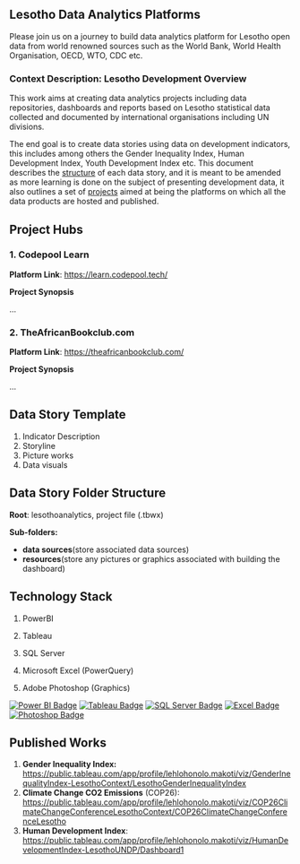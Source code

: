 ## Lesotho Data Analytics Platforms


Please join us on a journey to build data analytics platform for Lesotho open data from world renowned sources such as the World Bank, World Health Organisation, OECD, WTO, CDC etc.

### Context Description: Lesotho Development Overview
This work aims at creating data analytics projects including data repositories, dashboards and reports based on Lesotho statistical data collected and documented by international organisations including UN divisions. 

The end goal is to create data stories using data on development indicators, this includes among others the Gender Inequality Index, Human Development Index, Youth Development Index etc. This document describes the <a href="#Data Story Template">structure</a> of each data story, and it is meant to be amended as more learning is done on the subject of presenting development data, it also outlines a set of <a href="#Project Hubs">projects</a> aimed at being the platforms on which all the data products are hosted and published.


## Project Hubs

### 1. Codepool Learn
**Platform Link**: https://learn.codepool.tech/

**Project Synopsis**

...

### 2. TheAfricanBookclub.com

**Platform Link**: https://theafricanbookclub.com/

**Project Synopsis**

...

## Data Story Template

1. Indicator Description
2. Storyline 
3. Picture works
4. Data visuals

## Data Story Folder Structure

**Root**: lesothoanalytics, project file (.tbwx)

**Sub-folders:** 

- **data sources**(store associated data sources)
- **resources**(store any pictures or graphics associated with building the dashboard)

## Technology Stack

1. PowerBI

2. Tableau

3. SQL Server

4. Microsoft Excel (PowerQuery)

5. Adobe Photoshop (Graphics)

   

[![Power BI Badge](https://img.shields.io/badge/-Power%20BI-F2C811?style=for-the-badge&labelColor=212121&logo=powerbi)](#) [![Tableau Badge](https://img.shields.io/badge/-Tableau-E97627?style=for-the-badge&labelColor=212121&logo=tableau)](#) [![SQL Server Badge](https://img.shields.io/badge/-SQL%20Server-CC2927?style=for-the-badge&labelColor=212121&logo=Microsoft%20SQL%20Server&logoColor=CC2927)](#) [![Excel Badge](https://img.shields.io/badge/-Microsoft%20Excel-217346?style=for-the-badge&labelColor=212121&logo=Microsoft%20Excel&logoColor=217346)](#)  [![Photoshop Badge](https://img.shields.io/badge/-Adobe%20Photoshop-161637?style=for-the-badge&labelColor=212121&logo=Adobe%20Photoshop&logoColor=white)](#)

## Published Works

1. **Gender Inequality Index:** https://public.tableau.com/app/profile/lehlohonolo.makoti/viz/GenderInequalityIndex-LesothoContext/LesothoGenderInequalityIndex
2. **Climate Change CO2 Emissions** (COP26): https://public.tableau.com/app/profile/lehlohonolo.makoti/viz/COP26ClimateChangeConferenceLesothoContext/COP26ClimateChangeConferenceLesotho
2. **Human Development Index**: https://public.tableau.com/app/profile/lehlohonolo.makoti/viz/HumanDevelopmentIndex-LesothoUNDP/Dashboard1 


<!--Technology Stack-->

[powerbibadge]: https://img.shields.io/badge/-Power%20BI-F2C811?style=for-the-badge&labelColor=212121&logo=powerbi
[tableaubadge]: https://img.shields.io/badge/-Tableau-E97627?style=for-the-badge&labelColor=212121&logo=tableau
[sqlserverbadge]: https://img.shields.io/badge/-SQL%20Server-CC2927?style=for-the-badge&labelColor=212121&logo=Microsoft%20SQL%20Server&logoColor=CC2927
[excelbadge]: https://img.shields.io/badge/-Microsoft%20Excel-217346?style=for-the-badge&labelColor=212121&logo=Microsoft%20Excel&logoColor=217346
[photoshop]: https://img.shields.io/badge/-Photoshop-3776AB?style=for-the-badge&labelColor=212121&logo=python

